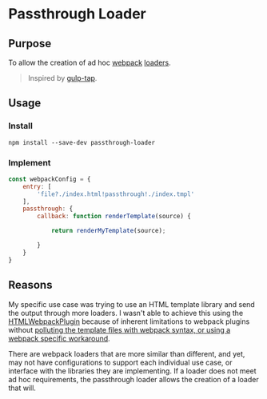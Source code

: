 # Passthrough Loader

## Purpose

To allow the creation of ad hoc [webpack](https://webpack.github.io/) [loaders](http://webpack.github.io/docs/list-of-loaders.html).

> Inspired by [gulp-tap](https://github.com/geejs/gulp-tap).

## Usage

### Install

```shell
npm install --save-dev passthrough-loader
```

### Implement

```javascript
const webpackConfig = {
	entry: [
		'file?./index.html!passthrough!./index.tmpl'
	],
	passthrough: {
		callback: function renderTemplate(source) {

			return renderMyTemplate(source);

		}
	}
}
```

## Reasons

My specific use case was trying to use an HTML template library and send
the output through more loaders. I wasn't able to achieve this using the
[HTMLWebpackPlugin](https://github.com/ampedandwired/html-webpack-plugin)
because of inherent limitations to webpack plugins without
[polluting the template files with webpack syntax, or using a webpack specific workaround](https://github.com/ampedandwired/html-webpack-plugin/issues/325).

There are webpack loaders that are more similar than different, and yet,
may not have configurations to support each individual use case,
or interface with the libraries they are implementing. If a loader
does not meet ad hoc requirements, the passthrough loader allows the
creation of a loader that will.
